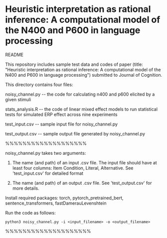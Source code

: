 # Heuristic interpretation as rational inference: A computational model of the N400 and P600 in language processing

README

This repository includes sample test data and codes of paper (title: "Heuristic interpretation as rational inference: A computational model of the N400 and P600 in language processing") submitted to Journal of Cognition.

This directory contains four files:

  noisy_channel.py -- the code for calculating n400 and p600 elicited by a given stimuli
  
  stats_analysis.R -- the code of linear mixed effect models to run statistical tests for simulated ERP effect across nine experiments
  
  test_input.csv -- sample input file for noisy_channel.py
  
  test_output.csv -- sample output file generated by noisy_channel.py

%%%%%%%%%%%%%%%%%%%

noisy_channel.py takes two arguments:

1) The name (and path) of an input .csv file. The input file should have at least four columns: Item Condition, Literal, Alternative. See 'test_input.csv' for detailed format

2) The name (and path) of an output .csv file. See 'test_output.csv' for more details.

Install required packages: torch, pytorch_pretrained_bert, sentence_transformers, fastDamerauLevenshtein
  
Run the code as follows:
    
    python3 noisy_channel.py -i <input_filename> -o <output_filename>

%%%%%%%%%%%%%%%%%%%%
